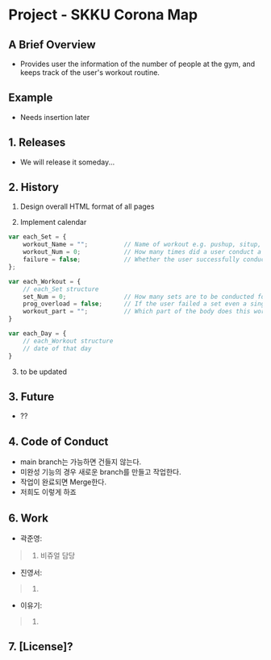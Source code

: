 # Project - SKKU Corona Map

## A Brief Overview

-   Provides user the information of the number of people at the gym, and keeps track of the user's workout routine.

## Example

-   Needs insertion later

## 1. Releases

-   We will release it someday...

## 2. History

1. Design overall HTML format of all pages

2. Implement calendar

```js
var each_Set = {
    workout_Name = "";          // Name of workout e.g. pushup, situp, ...
    workout_Num = 0;            // How many times did a user conduct a workout in a set
    failure = false;            // Whether the user successfully conducted this set
};

var each_Workout = {
    // each_Set structure
    set_Num = 0;                // How many sets are to be conducted for that workout
    prog_overload = false;      // If the user failed a set even a single time, stop progressive overload
    workout_part = "";          // Which part of the body does this workout deal with e.g. chest, biceps ...
}

var each_Day = {
    // each_Workout structure
    // date of that day
}
```

3. to be updated

## 3. Future

-   ??

## 4. Code of Conduct

-   main branch는 가능하면 건들지 않는다.
-   미완성 기능의 경우 새로운 branch를 만들고 작업한다.
-   작업이 완료되면 Merge한다.
-   저희도 이렇게 하죠

## 6. Work

-   곽준영:

> 1. 비쥬얼 담당

-   진영서:

> 1. 

-   이유기:

> 1.  

## 7. [License]?
